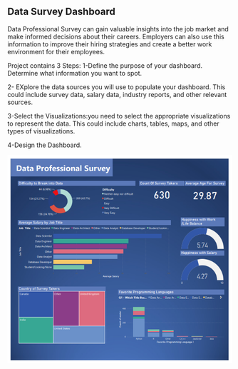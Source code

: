 ## Data Survey Dashboard

Data Professional  Survey can gain valuable insights into the job market and make informed decisions about their careers.
Employers can also use this information to improve their hiring strategies and create a better work environment for their employees.

Project contains 3 Steps:
1-Define the purpose of your dashboard. Determine what information you want to spot.

2- EXplore the data sources you will use to populate your dashboard. This could include survey data, salary data, industry reports, and other relevant sources.

3-Select the Visualizations:you need to select the appropriate visualizations to represent the data. This could include charts, tables, maps, and other types of visualizations.

4-Design the Dashboard.


![alt DashBoard](https://github.com/abdo1101995/Data_Survey_Dashboard/blob/main/Data_Survey.png)



